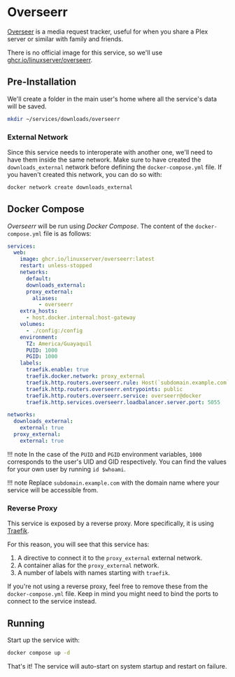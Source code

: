 # Overseerr

[Overseer](https://overseerr.dev/) is a media request tracker, useful for when you share a Plex server or similar with family and friends.

There is no official image for this service, so we'll use [ghcr.io/linuxserver/overseerr](https://hub.docker.com/r/linuxserver/overseerr).

## Pre-Installation

We'll create a folder in the main user's home where all the service's data will be saved.

```bash
mkdir ~/services/downloads/overseerr
```

### External Network

Since this service needs to interoperate with another one, we'll need to have them inside the same network. Make sure to have created the `downloads_external` network before defining the `docker-compose.yml` file. If you haven't created this network, you can do so with:

```bash
docker network create downloads_external
```

## Docker Compose

*Overseerr* will be run using *Docker Compose*. The content of the `docker-compose.yml` file is as follows:

```yaml
services:
  web:
    image: ghcr.io/linuxserver/overseerr:latest
    restart: unless-stopped
    networks:
      default:
      downloads_external:
      proxy_external:
        aliases:
          - overseerr
    extra_hosts:
      - host.docker.internal:host-gateway
    volumes:
      - ./config:/config
    environment:
      TZ: America/Guayaquil
      PUID: 1000
      PGID: 1000
    labels:
      traefik.enable: true
      traefik.docker.network: proxy_external
      traefik.http.routers.overseerr.rule: Host(`subdomain.example.com`)
      traefik.http.routers.overseerr.entrypoints: public
      traefik.http.routers.overseerr.service: overseerr@docker
      traefik.http.services.overseerr.loadbalancer.server.port: 5055

networks:
  downloads_external:
    external: true
  proxy_external:
    external: true
```

!!! note
    In the case of the `PUID` and `PGID` environment variables, `1000` corresponds to the user's UID and GID respectively. You can find the values for your own user by running `id $whoami`.

!!! note
    Replace `subdomain.example.com` with the domain name where your service will be accessible from.

### Reverse Proxy

This service is exposed by a reverse proxy. More specifically, it is using [Traefik](../networking/traefik.md).

For this reason, you will see that this service has:

1. A directive to connect it to the `proxy_external` external network.
2. A container alias for the `proxy_external` network.
3. A number of labels with names starting with `traefik`.

If you're not using a reverse proxy, feel free to remove these from the `docker-compose.yml` file.
Keep in mind you might need to bind the ports to connect to the service instead.

## Running

Start up the service with:

```bash
docker compose up -d
```

That's it! The service will auto-start on system startup and restart on failure.
